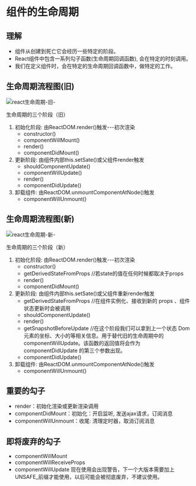 # 组件的生命周期

## 理解

- 组件从创建到死亡它会经历一些特定的阶段。
- React组件中包含一系列勾子函数(生命周期回调函数), 会在特定的时刻调用。
- 我们在定义组件时，会在特定的生命周期回调函数中，做特定的工作。

## 生命周期流程图(旧)

![react生命周期-旧-](../../../../ToDo/media/16756735693821/react生命周期-旧-.png)

生命周期的三个阶段（旧）

1. 初始化阶段: 由ReactDOM.render()触发---初次渲染
    - constructor()
    - componentWillMount()
    - render()
    - componentDidMount()
2. 更新阶段: 由组件内部this.setSate()或父组件render触发
    - shouldComponentUpdate()
    - componentWillUpdate()
    - render()
    - componentDidUpdate()
3. 卸载组件: 由ReactDOM.unmountComponentAtNode()触发
    - componentWillUnmount()

## 生命周期流程图(新)

![react生命周期-新-](../../../../ToDo/media/16756735693821/react生命周期-新-.png)

生命周期的三个阶段（新）

1. 初始化阶段: 由ReactDOM.render()触发---初次渲染
    - constructor()
    - getDerivedStateFromProps //若state的值在任何时候都取决于props
    - render()
    - componentDidMount()
2. 更新阶段: 由组件内部this.setSate()或父组件重新render触发
    - getDerivedStateFromProps //在组件实例化、接收到新的 props 、组件状态更新时会被调用
    - shouldComponentUpdate()
    - render()
    - getSnapshotBeforeUpdate //在这个阶段我们可以拿到上一个状态 Dom 元素的坐标、大小的等相关信息。用于替代旧的生命周期中的 componentWillUpdate。该函数的返回值将会作为 componentDidUpdate 的第三个参数出现。
    - componentDidUpdate()
3. 卸载组件: 由ReactDOM.unmountComponentAtNode()触发
    - componentWillUnmount()

## 重要的勾子

- render：初始化渲染或更新渲染调用
- componentDidMount：初始化：开启监听, 发送ajax请求，订阅消息
- componentWillUnmount：收尾: 清理定时器，取消订阅消息

## 即将废弃的勾子

- componentWillMount
- componentWillReceiveProps
- componentWillUpdate
现在使用会出现警告，下一个大版本需要加上UNSAFE_前缀才能使用，以后可能会被彻底废弃，不建议使用。
